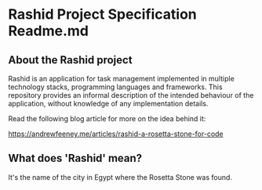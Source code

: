 # Rashid Project Specification Readme.md

## About the Rashid project

Rashid is an application for task management implemented in multiple technology stacks, programming languages and frameworks. This repository provides an informal description of the intended behaviour of the application, without knowledge of any implementation details.

Read the following blog article for more on the idea behind it:

https://andrewfeeney.me/articles/rashid-a-rosetta-stone-for-code

## What does 'Rashid' mean?

It's the name of the city in Egypt where the Rosetta Stone was found.

